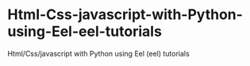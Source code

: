 # Html-Css-javascript-with-Python-using-Eel-eel-tutorials
Html/Css/javascript with Python using Eel (eel) tutorials
